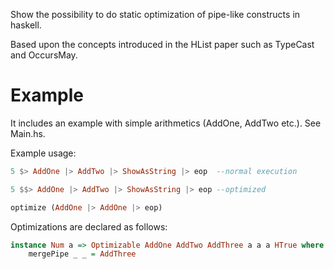 Show the possibility to do static optimization of pipe-like constructs in haskell.

Based upon the concepts introduced in the HList paper such as TypeCast and OccursMay.


Example
=======
It includes an example with simple arithmetics (AddOne, AddTwo etc.). See Main.hs.

Example usage: 
```haskell
5 $> AddOne |> AddTwo |> ShowAsString |> eop  --normal execution

5 $$> AddOne |> AddTwo |> ShowAsString |> eop --optimized

optimize (AddOne |> AddOne |> eop)
```

Optimizations are declared as follows:
```haskell
instance Num a => Optimizable AddOne AddTwo AddThree a a a HTrue where
    mergePipe _ _ = AddThree
```